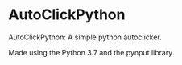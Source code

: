 # AutoClickPython
AutoClickPython: A simple python autoclicker.

Made using the Python 3.7 and the pynput library.
